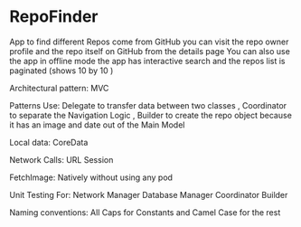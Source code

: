 # RepoFinder

App to find different Repos come from GitHub you can visit the repo owner profile and the repo itself on GitHub from the details page 
You can also use the app in offline mode the app has interactive search and  the repos list is paginated (shows 10 by 10 ) 

Architectural pattern: MVC 

Patterns Use: 
 Delegate to transfer data between two classes , 
 Coordinator to separate the Navigation Logic ,
 Builder to create the repo object because it has an image and date out of the Main Model

Local data:  CoreData

Network Calls: URL Session

FetchImage: Natively without using any pod

Unit Testing For:
  Network Manager 
  Database Manager 
  Coordinator 
  Builder

Naming conventions: All Caps for Constants and Camel Case for the rest
